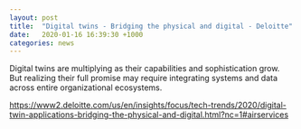 ```yaml
---
layout: post
title:  "Digital twins - Bridging the physical and digital - Deloitte"
date:   2020-01-16 16:39:30 +1000
categories: news
---
```


Digital twins are multiplying as their capabilities and sophistication grow. But realizing their full promise may require integrating systems and data across entire organizational ecosystems.

https://www2.deloitte.com/us/en/insights/focus/tech-trends/2020/digital-twin-applications-bridging-the-physical-and-digital.html?nc=1#airservices